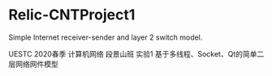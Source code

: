 # Relic-CNTProject1

Simple Internet receiver-sender and layer 2 switch model.

UESTC 2020春季 计算机网络 段景山班 实验1 基于多线程、Socket、Qt的简单二层网络网件模型

